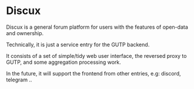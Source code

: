 # Discux

Discux is a general forum platform for users with the features of open-data and ownership.

Technically, it is just a service entry for the GUTP backend.

It consists of a set of simple/tidy web user interface, the reversed proxy to GUTP, and some aggregation processing work.

In the future, it will support the frontend from other entries, e.g: discord, telegram ..
